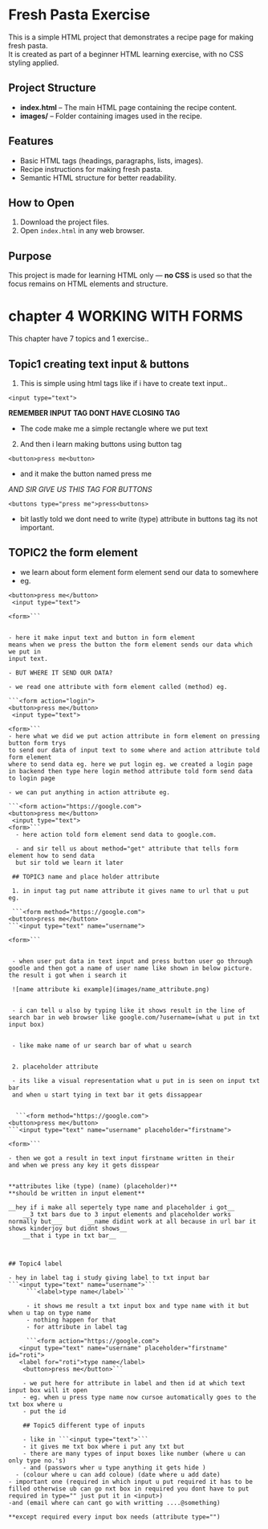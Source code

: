 # Fresh Pasta Exercise

This is a simple HTML project that demonstrates a recipe page for making fresh pasta.  
It is created as part of a beginner HTML learning exercise, with no CSS styling applied.

## Project Structure

- **index.html** – The main HTML page containing the recipe content.
- **images/** – Folder containing images used in the recipe.

## Features

- Basic HTML tags (headings, paragraphs, lists, images).
- Recipe instructions for making fresh pasta.
- Semantic HTML structure for better readability.

## How to Open

1. Download the project files.
2. Open `index.html` in any web browser.

## Purpose

This project is made for learning HTML only — **no CSS** is used so that the focus remains on HTML elements and structure.



# chapter 4 WORKING WITH FORMS

This chapter have 7 topics and 1 exercise..


## Topic1 creating text input & buttons

1. This is simple using html tags like if i have to create
text input..

```<input type="text">```

 **REMEMBER INPUT TAG DONT HAVE CLOSING TAG**

- The code make me a simple rectangle where we put text



2. And then i learn making buttons using button tag


```<button>press me<button>```

- and it make the button named press me


 *AND SIR GIVE US THIS TAG FOR BUTTONS* 

```<buttons type="press me">press<buttons>```
- bit lastly told we dont need to write (type) attribute in
buttons tag its not important.


## TOPIC2 the form element

- we learn about form element form element send our data to somewhere
- eg.
```<form>
<button>press me</button> 
 <input type="text">

<form>```


- here it make input text and button in form element
means when we press the button the form element sends our data which we put in 
input text.

- BUT WHERE IT SEND OUR DATA?

- we read one attribute with form element called (method) eg. 

```<form action="login">
<button>press me</button> 
 <input type="text">

<form>```
- here what we did we put action attribute in form element on pressing button form trys
to send our data of input text to some where and action attribute told form element
where to send data eg. here we put login eg. we created a login page in backend then type here login method attribute told form send data to login page

- we can put anything in action attribute eg.

```<form action="https://google.com">
<button>press me</button> 
 <input type="text">
<form>```
  - here action told form element send data to google.com.

  - and sir tell us about method="get" attribute that tells form element how to send data 
  but sir told we learn it later

 ## TOPIC3 name and place holder attribute

 1. in input tag put name attribute it gives name to url that u put eg.

 ```<form method="https://google.com">
<button>press me</button> 
```<input type="text" name="username">

<form>```


 - when user put data in text input and press button user go through goodle and then got a name of user name like shown in below picture. the result i got when i search it

 ![name attribute ki example](images/name_attribute.png)


 - i can tell u also by typing like it shows result in the line of search bar in web browser like google.com/?username=(what u put in txt input box)


 - like make name of ur search bar of what u search


 2. placeholder attribute 

 - its like a visual representation what u put in is seen on input txt bar
 and when u start tying in text bar it gets dissappear


  ```<form method="https://google.com">
<button>press me</button> 
```<input type="text" name="username" placeholder="firstname">

<form>```

- then we got a result in text input firstname written in their
and when we press any key it gets disspear


**attributes like (type) (name) (placeholder)**
**should be written in input element**

__hey if i make all sepertely type name and placeholder i got__
    __3 txt bars due to 3 input elements and placeholder works normally but___       __name didint work at all because in url bar it shows kinderjoy but didnt shows__
    __that i type in txt bar__



## Topic4 label

- hey in label tag i study giving label to txt input bar
```<input type="text" name="username">```
     ```<label>type name</label>``` 

     - it shows me result a txt input box and type name with it but when u tap on type name
     - nothing happen for that 
     - for attribute in label tag 

     ```<form action="https://google.com">
   <input type="text" name="username" placeholder="firstname" id="roti">
   <label for="roti">type name</label>
    <button>press me</button>```

    - we put here for attribute in label and then id at which text input box will it open 
    - eg. when u press type name now cursoe automatically goes to the txt box where u 
    - put the id 

    ## Topic5 different type of inputs

    - like in ```<input type="text">```
    - it gives me txt box where i put any txt but
    - there are many types of input boxes like number (where u can only type no.'s)
    - and (passwors wher u type anything it gets hide )
  - (colour where u can add coloue) (date where u add date)
- important one (required in which input u put required it has to be filled otherwise ub can go nxt box in required you dont have to put required in type="" just put it in <input>)
-and (email where can cant go with writting ....@something)

**except required every input box needs (attribute type="")









